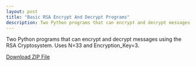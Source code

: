 ```yaml
---
layout: post
title: "Basic RSA Encrypt And Decrypt Programs"
description: Two Python programs that can encrypt and decrypt messages using the RSA Cryptosystem
---
```

Two Python programs that can encrypt and decrypt messages using the RSA Cryptosystem. Uses N=33 and Encryption_Key=3.

[Download ZIP File](/projects/basic_rsa.zip)
